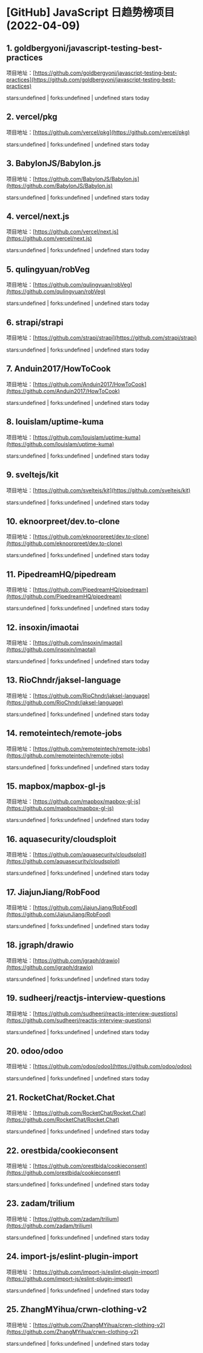 # [GitHub] JavaScript 日趋势榜项目(2022-04-09)

## 1. goldbergyoni/javascript-testing-best-practices 

项目地址：[https://github.com/goldbergyoni/javascript-testing-best-practices](https://github.com/goldbergyoni/javascript-testing-best-practices)

stars:undefined | forks:undefined | undefined stars today 



## 2. vercel/pkg 

项目地址：[https://github.com/vercel/pkg](https://github.com/vercel/pkg)

stars:undefined | forks:undefined | undefined stars today 



## 3. BabylonJS/Babylon.js 

项目地址：[https://github.com/BabylonJS/Babylon.js](https://github.com/BabylonJS/Babylon.js)

stars:undefined | forks:undefined | undefined stars today 



## 4. vercel/next.js 

项目地址：[https://github.com/vercel/next.js](https://github.com/vercel/next.js)

stars:undefined | forks:undefined | undefined stars today 



## 5. qulingyuan/robVeg 

项目地址：[https://github.com/qulingyuan/robVeg](https://github.com/qulingyuan/robVeg)

stars:undefined | forks:undefined | undefined stars today 



## 6. strapi/strapi 

项目地址：[https://github.com/strapi/strapi](https://github.com/strapi/strapi)

stars:undefined | forks:undefined | undefined stars today 



## 7. Anduin2017/HowToCook 

项目地址：[https://github.com/Anduin2017/HowToCook](https://github.com/Anduin2017/HowToCook)

stars:undefined | forks:undefined | undefined stars today 



## 8. louislam/uptime-kuma 

项目地址：[https://github.com/louislam/uptime-kuma](https://github.com/louislam/uptime-kuma)

stars:undefined | forks:undefined | undefined stars today 



## 9. sveltejs/kit 

项目地址：[https://github.com/sveltejs/kit](https://github.com/sveltejs/kit)

stars:undefined | forks:undefined | undefined stars today 



## 10. eknoorpreet/dev.to-clone 

项目地址：[https://github.com/eknoorpreet/dev.to-clone](https://github.com/eknoorpreet/dev.to-clone)

stars:undefined | forks:undefined | undefined stars today 



## 11. PipedreamHQ/pipedream 

项目地址：[https://github.com/PipedreamHQ/pipedream](https://github.com/PipedreamHQ/pipedream)

stars:undefined | forks:undefined | undefined stars today 



## 12. insoxin/imaotai 

项目地址：[https://github.com/insoxin/imaotai](https://github.com/insoxin/imaotai)

stars:undefined | forks:undefined | undefined stars today 



## 13. RioChndr/jaksel-language 

项目地址：[https://github.com/RioChndr/jaksel-language](https://github.com/RioChndr/jaksel-language)

stars:undefined | forks:undefined | undefined stars today 



## 14. remoteintech/remote-jobs 

项目地址：[https://github.com/remoteintech/remote-jobs](https://github.com/remoteintech/remote-jobs)

stars:undefined | forks:undefined | undefined stars today 



## 15. mapbox/mapbox-gl-js 

项目地址：[https://github.com/mapbox/mapbox-gl-js](https://github.com/mapbox/mapbox-gl-js)

stars:undefined | forks:undefined | undefined stars today 



## 16. aquasecurity/cloudsploit 

项目地址：[https://github.com/aquasecurity/cloudsploit](https://github.com/aquasecurity/cloudsploit)

stars:undefined | forks:undefined | undefined stars today 



## 17. JiajunJiang/RobFood 

项目地址：[https://github.com/JiajunJiang/RobFood](https://github.com/JiajunJiang/RobFood)

stars:undefined | forks:undefined | undefined stars today 



## 18. jgraph/drawio 

项目地址：[https://github.com/jgraph/drawio](https://github.com/jgraph/drawio)

stars:undefined | forks:undefined | undefined stars today 



## 19. sudheerj/reactjs-interview-questions 

项目地址：[https://github.com/sudheerj/reactjs-interview-questions](https://github.com/sudheerj/reactjs-interview-questions)

stars:undefined | forks:undefined | undefined stars today 



## 20. odoo/odoo 

项目地址：[https://github.com/odoo/odoo](https://github.com/odoo/odoo)

stars:undefined | forks:undefined | undefined stars today 



## 21. RocketChat/Rocket.Chat 

项目地址：[https://github.com/RocketChat/Rocket.Chat](https://github.com/RocketChat/Rocket.Chat)

stars:undefined | forks:undefined | undefined stars today 



## 22. orestbida/cookieconsent 

项目地址：[https://github.com/orestbida/cookieconsent](https://github.com/orestbida/cookieconsent)

stars:undefined | forks:undefined | undefined stars today 



## 23. zadam/trilium 

项目地址：[https://github.com/zadam/trilium](https://github.com/zadam/trilium)

stars:undefined | forks:undefined | undefined stars today 



## 24. import-js/eslint-plugin-import 

项目地址：[https://github.com/import-js/eslint-plugin-import](https://github.com/import-js/eslint-plugin-import)

stars:undefined | forks:undefined | undefined stars today 



## 25. ZhangMYihua/crwn-clothing-v2 

项目地址：[https://github.com/ZhangMYihua/crwn-clothing-v2](https://github.com/ZhangMYihua/crwn-clothing-v2)

stars:undefined | forks:undefined | undefined stars today 



